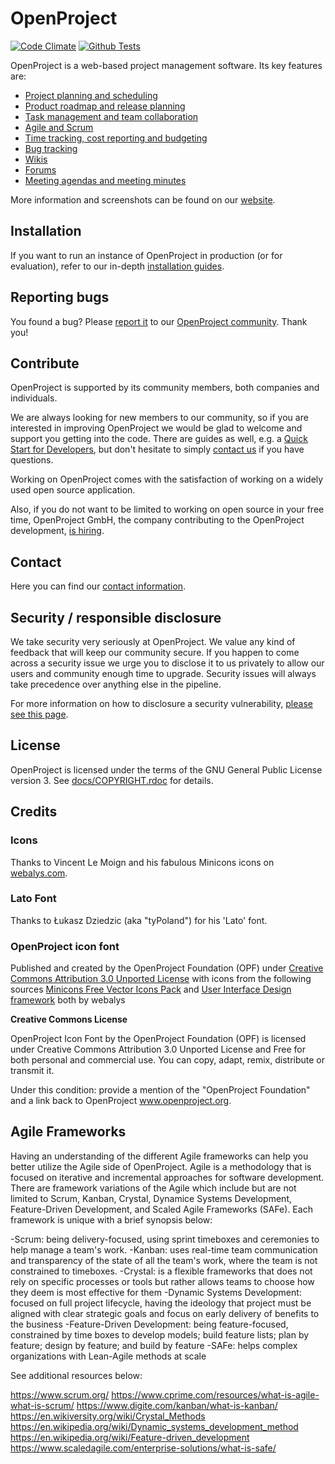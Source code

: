 # OpenProject
[![Code Climate](https://codeclimate.com/github/opf/openproject/badges/gpa.svg)](https://codeclimate.com/github/opf/openproject)
[![Github Tests](https://github.com/opf/openproject/actions/workflows/test-core.yml/badge.svg?branch=dev)](https://github.com/opf/openproject/actions/workflows/test-core.yml)

OpenProject is a web-based project management software. Its key features are:

* [Project planning and scheduling](https://www.openproject.org/collaboration-software-features/#project-planning)
* [Product roadmap and release planning](https://www.openproject.org/collaboration-software-features/#product-management)
* [Task management and team collaboration](https://www.openproject.org/collaboration-software-features/#task-management)
* [Agile and Scrum](https://www.openproject.org/collaboration-software-features/#agile-scrum)
* [Time tracking, cost reporting and budgeting](https://www.openproject.org/collaboration-software-features/#time-tracking)
* [Bug tracking](https://www.openproject.org/collaboration-software-features/#bug-tracking)
* [Wikis](https://docs.openproject.org/user-guide/wiki/)
* [Forums](https://docs.openproject.org/user-guide/forums/)
* [Meeting agendas and meeting minutes](https://docs.openproject.org/user-guide/meetings/)

More information and screenshots can be found on our [website](https://www.openproject.org).

## Installation

If you want to run an instance of OpenProject in production (or for evaluation), refer to our
in-depth [installation guides](https://www.openproject.org/download-and-installation/).

## Reporting bugs

You found a bug? Please [report it](https://docs.openproject.org/development/report-a-bug) to our [OpenProject community](https://community.openproject.com/projects/openproject). Thank you!

## Contribute

OpenProject is supported by its community members, both companies and individuals.

We are always looking for new members to our community, so if you are interested in improving OpenProject we would be glad to welcome and support you getting into the code. There are guides as well, e.g. a [Quick Start for Developers](https://www.openproject.org/development/setting-up-development-environment/), but don't hesitate to simply [contact us](https://www.openproject.org/contact-us) if you have questions.

Working on OpenProject comes with the satisfaction of working on a widely used open source application.

Also, if you do not want to be limited to working on open source in your free time, OpenProject GmbH, the company contributing to the OpenProject development, [is hiring](https://www.openproject.org/career/).


## Contact

Here you can find our [contact information](https://www.openproject.org/contact-us).

## Security / responsible disclosure

We take security very seriously at OpenProject. We value any kind of feedback that
will keep our community secure. If you happen to come across a security issue we urge
you to disclose it to us privately to allow our users and community enough time to
upgrade. Security issues will always take precedence over anything else in the pipeline.

For more information on how to disclosure a security vulnerability, [please see this page](docs/security/README.md).

## License

OpenProject is licensed under the terms of the GNU General Public License version 3.
See [docs/COPYRIGHT.rdoc](docs/COPYRIGHT.rdoc) for details.

## Credits

### Icons

Thanks to Vincent Le Moign and his fabulous Minicons icons on [webalys.com](http://www.webalys.com/minicons/icons-free-pack.php).

### Lato Font

Thanks to Łukasz Dziedzic (aka "tyPoland") for his 'Lato' font.

### OpenProject icon font
Published and created by the OpenProject Foundation (OPF) under [Creative Commons Attribution 3.0 Unported License](http://creativecommons.org/licenses/by/3.0/)
with icons from the following sources
[Minicons Free Vector Icons Pack](http://www.webalys.com/minicons) and
[User Interface Design framework](http://www.webalys.com/design-interface-application-framework.php) both by webalys

**Creative Commons License**

OpenProject Icon Font by the OpenProject Foundation (OPF) is licensed under Creative Commons Attribution 3.0 Unported License
and Free for both personal and commercial use. You can copy, adapt, remix, distribute or transmit it.

Under this condition: provide a mention of the "OpenProject Foundation" and a link back to OpenProject www.openproject.org.


## Agile Frameworks

Having an understanding of the different Agile frameworks can help you better utilize the Agile side of OpenProject. Agile is a methodology that is focused on iterative and incremental approaches for software development. There are framework variations of the Agile which include but are not limited to Scrum, Kanban, Crystal, Dynamice Systems Development, Feature-Driven Development, and Scaled Agile Frameworks (SAFe). Each framework is unique with a brief synopsis below:

-Scrum: being delivery-focused, using sprint timeboxes and ceremonies to help manage a team's work.
-Kanban: uses real-time team communication and transparency of the state of all the team's work, where the team is not constrained to timeboxes.
-Crystal: is a flexible frameworks that does not rely on specific processes or tools but rather allows teams to choose how they deem is most effective for them
-Dynamic Systems Development: focused on full project lifecycle, having the ideology that project must be aligned with clear strategic goals and focus on early delivery of benefits to the business
-Feature-Driven Development: being feature-focused, constrained by time boxes to develop models; build feature lists; plan by feature; design by feature; and build by feature
-SAFe: helps complex organizations with Lean-Agile methods at scale

See additional resources below:

https://www.scrum.org/
https://www.cprime.com/resources/what-is-agile-what-is-scrum/
https://www.digite.com/kanban/what-is-kanban/
https://en.wikiversity.org/wiki/Crystal_Methods
https://en.wikipedia.org/wiki/Dynamic_systems_development_method
https://en.wikipedia.org/wiki/Feature-driven_development
https://www.scaledagile.com/enterprise-solutions/what-is-safe/





